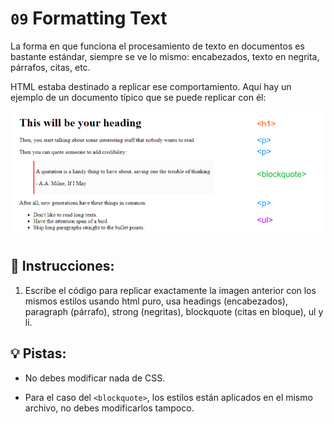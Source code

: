 # `09` Formatting Text

La forma en que funciona el procesamiento de texto en documentos es bastante estándar, siempre se ve lo mismo: encabezados, texto en negrita, párrafos, citas, etc.

HTML estaba destinado a replicar ese comportamiento. Aquí hay un ejemplo de un documento típico que se puede replicar con él:

![HTML preview](../../.learn/assets/09-formating-text.png?raw=true)

## 📝 Instrucciones:

1. Escribe el código para replicar exactamente la imagen anterior con los mismos estilos usando html puro, usa headings (encabezados), paragraph (párrafo), strong (negritas), blockquote (citas en bloque), ul y li.

## 💡 Pistas:

+ No debes modificar nada de CSS.

+ Para el caso del `<blockquote>`, los estilos están aplicados en el mismo archivo, no debes modificarlos tampoco.